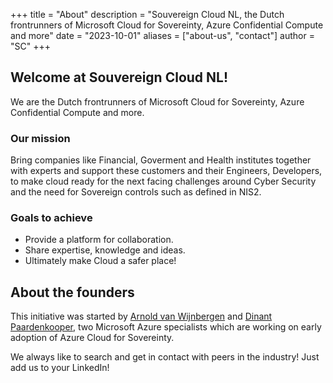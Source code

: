 +++
title = "About"
description = "Souvereign Cloud NL, the Dutch frontrunners of Microsoft Cloud for Sovereinty, Azure Confidential Compute and more"
date = "2023-10-01"
aliases = ["about-us", "contact"]
author = "SC"
+++

## Welcome at Souvereign Cloud NL!
We are the Dutch frontrunners of Microsoft Cloud for Sovereinty, Azure Confidential Compute and more. 

### Our mission
Bring companies like Financial, Goverment and Health institutes together with experts and support these customers and their Engineers, Developers, to make cloud ready for the next facing challenges around Cyber Security and the need for Sovereign controls such as defined in NIS2.

### Goals to achieve
- Provide a platform for collaboration.
- Share expertise, knowledge and ideas.
- Ultimately make Cloud a safer place!

## About the founders

This initiative was started by <a href="https://www.linkedin.com/in/ilovit/">Arnold van Wijnbergen</a> and <a href="https://www.linkedin.com/in/dinantpaardenkooper/">Dinant Paardenkooper</a>, two Microsoft Azure specialists which are working on early adoption of Azure Cloud for Sovereinty.

We always like to search and get in contact with peers in the industry! Just add us to your LinkedIn!